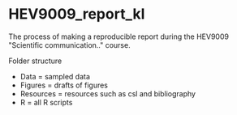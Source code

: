 # HEV9009_report_kl

The process of making a reproducible report during the HEV9009 "Scientific communication.." course.

Folder structure
- Data = sampled data
- Figures = drafts of figures
- Resources = resources such as csl and bibliography
- R = all R scripts
